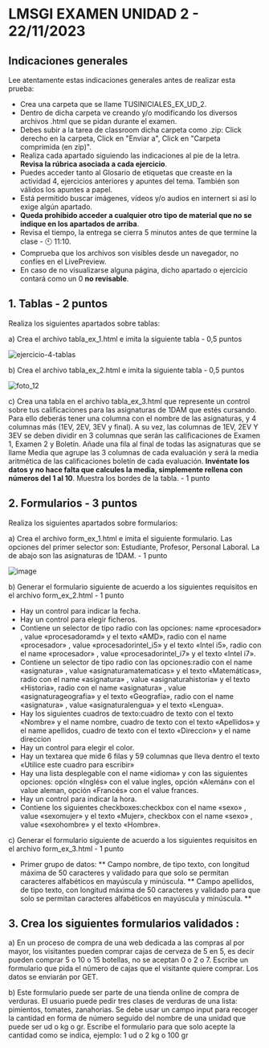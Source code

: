 # LMSGI EXAMEN UNIDAD 2 - 22/11/2023

## Indicaciones generales
Lee atentamente estas indicaciones generales antes de realizar esta prueba:
* Crea una carpeta que se llame TUSINICIALES_EX_UD_2.
* Dentro de dicha carpeta ve creando y/o modificando los diversos archivos .html que se pidan durante el examen.
* Debes subir a la tarea de classroom dicha carpeta como .zip: Click derecho en la carpeta, Click en "Enviar a", Click en "Carpeta comprimida (en zip)".
* Realiza cada apartado siguiendo las indicaciones al pie de la letra. <b>Revisa la rúbrica asociada a cada ejercicio</b>.
* Puedes acceder tanto al Glosario de etiquetas que creaste en la actividad 4, ejercicios anteriores y apuntes del tema. También son válidos los apuntes a papel.
* Está permitido buscar imágenes, vídeos y/o audios en internert si así lo exige algún apartado.
* <b>Queda prohibido acceder a cualquier otro tipo de material que no se indique en los apartados de arriba</b>.
* Revisa el tiempo, la entrega se cierra 5 minutos antes de que termine la clase - 🕙 11:10.
* Comprueba que los archivos son visibles desde un navegador, no confíes en el LivePreview.
* En caso de no visualizarse alguna página, dicho apartado o ejercicio contará como un 0 <b>no revisable</b>.

## **1. Tablas - 2 puntos**

Realiza los siguientes apartados sobre tablas:

a) Crea el archivo tabla_ex_1.html e imita la siguiente tabla - 0,5 puntos

![ejercicio-4-tablas](https://github.com/teacherandresf/examen_ud2/assets/145907219/0cec8535-30d0-47bf-b486-18ea3119b551)


b) Crea el archivo tabla_ex_2.html e imita la siguiente tabla - 0,5 puntos

![foto_12](https://github.com/teacherandresf/examen_ud2/assets/145907219/acaa83c7-93fc-40df-9b6c-a8616ff8d44d)


c) Crea una tabla en el archivo tabla_ex_3.html que represente un control sobre tus calificaciones para las asignaturas de 1DAM que estés cursando. Para ello deberás tener una columna con el nombre de las asignaturas, y 4 columnas más (1EV, 2EV, 3EV y final). A su vez, las columnas de 1EV, 2EV Y 3EV se deben dividir en 3 columnas que serán las calificaciones de Examen 1, Examen 2 y Boletín. Añade una fila al final de todas las asignaturas que se llame Media que agrupe las 3 columnas de cada evaluación y será la media aritmética de las calificaciones boletín de cada evaluación. <b>Invéntate los datos y no hace falta que calcules la media, simplemente rellena con números del 1 al 10</b>. Muestra los bordes de la tabla. - 1 punto
  
## **2. Formularios - 3 puntos**

Realiza los siguientes apartados sobre formularios:

a) Crea el archivo form_ex_1.html e imita el siguiente formulario. Las opciones del primer selector son: Estudiante, Profesor, Personal Laboral. La de abajo son las asignaturas de 1DAM. - 1 punto

![image](https://github.com/teacherandresf/examen_ud2/assets/145907219/defb7f9e-f11c-483c-9f30-7501bd870429)


b) Generar el formulario siguiente de acuerdo a los siguientes requisitos en el archivo form_ex_2.html - 1 punto
* Hay un control para indicar la fecha.
* Hay un control para elegir ficheros.
* Contiene un selector de tipo radio con las opciones: name «procesador» , value «procesadoramd» y el texto «AMD», radio con el name «procesador» , value «procesadorintel_i5» y el texto «Intel i5», radio con el name «procesador» , value «procesadorintel_i7» y el texto «Intel i7».
* Contiene un selector de tipo radio con las opciones:radio con el name «asignatura» , value «asignaturamatematicas» y el texto «Matemáticas», radio con el name «asignatura» , value «asignaturahistoria» y el texto «Historia», radio con el name «asignatura» , value «asignaturageografia» y el texto «Geografía», radio con el name «asignatura» , value «asignaturalengua» y el texto «Lengua».
* Hay los siguientes cuadros de texto:cuadro de texto con el texto «Nombre» y el name nombre, cuadro de texto con el texto «Apellidos» y el name apellidos, cuadro de texto con el texto «Direccion» y el name direccion
* Hay un control para elegir el color.
* Hay un textarea que mide 6 filas y 59 columnas que lleva dentro el texto «Utilice este cuadro para escribir»
* Hay una lista desplegable con el name «idioma» y con las siguientes opciones: opción «Inglés» con el value ingles, opción «Alemán» con el value aleman, opción «Francés» con el value frances.
* Hay un control para indicar la hora.
* Contiene los siguientes checkboxes:checkbox con el name «sexo» , value «sexomujer» y el texto «Mujer», checkbox con el name «sexo» , value «sexohombre» y el texto «Hombre».

c) Generar el formulario siguiente de acuerdo a los siguientes requisitos en el archivo form_ex_3.html - 1 punto
* Primer grupo de datos:
  ** Campo nombre, de tipo texto, con longitud máxima de 50 caracteres y validado para que solo se permitan caracteres alfabéticos en mayúscula y minúscula.
  ** Campo apellidos, de tipo texto, con longitud máxima de 50 caracteres y validado para que solo se permitan caracteres alfabéticos en mayúscula y minúscula.
  ** 

## **3. Crea los siguientes formularios validados :**

a) En un proceso de compra de una web dedicada a las compras al por mayor, los visitantes pueden comprar cajas de cerveza de 5 en 5, es decir pueden comprar 5 o 10 o 15 botellas, no se aceptan 0 o 2 o 7. Escribe un formulario que pida el número de cajas que el visitante quiere comprar. Los datos se enviarán por GET.

b) Este formulario puede ser parte de una tienda online de compra de verduras. El usuario puede pedir tres clases de verduras de una lista: pimientos, tomates, zanahorias. Se debe usar un campo input para recoger la cantidad en forma de número seguido del nombre de una unidad que puede ser ud o kg o gr. Escribe el formulario para que solo acepte la cantidad como se indica, ejemplo: 1 ud o 2 kg o 100 gr 
